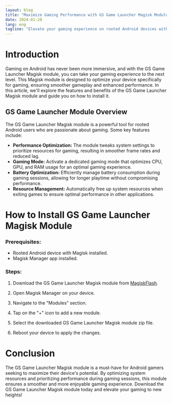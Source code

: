 ```yaml
---
layout: blog
title: "Maximize Gaming Performance with GS Game Launcher Magisk Module"
date: 2024-01-20
lang: eng
tagline: "Elevate your gaming experience on rooted Android devices with the GS Game Launcher Magisk module!"
---
```


# Introduction

Gaming on Android has never been more immersive, and with the GS Game Launcher Magisk module, you can take your gaming experience to the next level. This Magisk module is designed to optimize your device specifically for gaming, ensuring smoother gameplay and enhanced performance. In this article, we'll explore the features and benefits of the GS Game Launcher Magisk module and guide you on how to install it.

## GS Game Launcher Module Overview

The GS Game Launcher Magisk module is a powerful tool for rooted Android users who are passionate about gaming. Some key features include:

- **Performance Optimization:** The module tweaks system settings to prioritize resources for gaming, resulting in smoother frame rates and reduced lag.
- **Gaming Mode:** Activate a dedicated gaming mode that optimizes CPU, GPU, and RAM usage for an optimal gaming experience.
- **Battery Optimization:** Efficiently manage battery consumption during gaming sessions, allowing for longer playtime without compromising performance.
- **Resource Management:** Automatically free up system resources when exiting games to ensure optimal performance in other applications.

# How to Install GS Game Launcher Magisk Module

### Prerequisites:

- Rooted Android device with Magisk installed.
- Magisk Manager app installed.

### Steps:

1. Download the GS Game Launcher Magisk module from [MagiskFlash](https://www.magiskflash.com/2023/10/best-game-launcher-apk-for-android-root.html).

2. Open Magisk Manager on your device.

3. Navigate to the "Modules" section.

4. Tap on the "+" icon to add a new module.

5. Select the downloaded GS Game Launcher Magisk module zip file.

6. Reboot your device to apply the changes.

# Conclusion

The GS Game Launcher Magisk module is a must-have for Android gamers seeking to maximize their device's potential. By optimizing system resources and prioritizing performance during gaming sessions, this module ensures a smoother and more enjoyable gaming experience. Download the GS Game Launcher Magisk module today and elevate your gaming to new heights!
